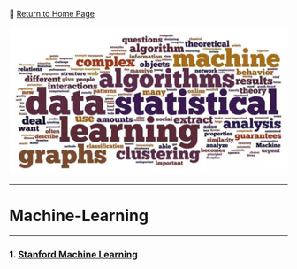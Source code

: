 :hotel: [Return to Home Page](https://github.com/geophydog/geophydog.github.io/blob/master/README.md)

![ML Icon](https://github.com/geophydog/Machine-Learning/blob/master/Images/ML2.jpg)

***

# Machine-Learning

***

### 1. [Stanford Machine Learning](http://www.holehouse.org/mlclass/index.html)
